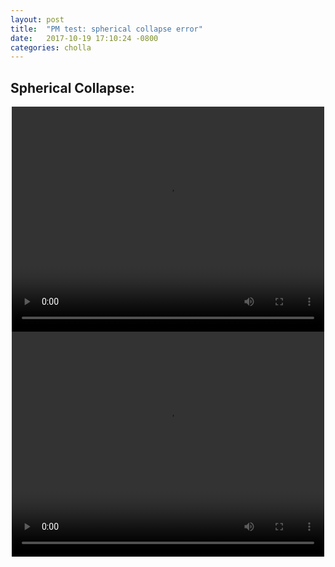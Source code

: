 ```yaml
---
layout: post
title:  "PM test: spherical collapse error"
date:   2017-10-19 17:10:24 -0800
categories: cholla
---
```


## Spherical Collapse:


<div style="text-align: center">
<video src="{{ site.url }}assets/videos/density_parts.mp4" width="500" height="360" controls preload> </video>
</div>

<div style="text-align: center">
<video src="{{ site.url }}assets/videos/potential_parts.mp4" width="500" height="360" controls preload> </video>
</div>
